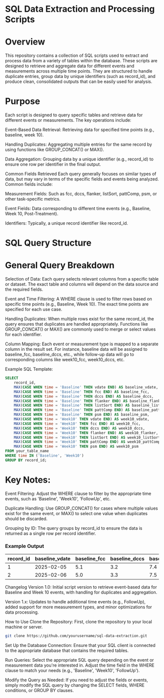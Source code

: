 # SQL Data Extraction and Processing Scripts
# Overview
This repository contains a collection of SQL scripts used to extract and process data from a variety of tables within the database. These scripts are designed to retrieve and aggregate data for different events and measurements across multiple time points. They are structured to handle duplicate entries, group data by unique identifiers (such as record_id), and produce clean, consolidated outputs that can be easily used for analysis.

# Purpose
Each script is designed to query specific tables and retrieve data for different events or measurements. The key operations include:

Event-Based Data Retrieval: Retrieving data for specified time points (e.g., baseline, week 10).

Handling Duplicates: Aggregating multiple entries for the same record by using functions like GROUP_CONCAT() or MAX().

Data Aggregation: Grouping data by a unique identifier (e.g., record_id) to ensure one row per identifier in the final output.

Common Fields Retrieved
Each query generally focuses on similar types of data, but may vary in terms of the specific fields and events being analyzed. Common fields include:

Measurement Fields: Such as fcc, dccs, flanker, listSort, pattComp, psm, or other task-specific metrics.

Event Fields: Data corresponding to different time events (e.g., Baseline, Week 10, Post-Treatment).

Identifiers: Typically, a unique record identifier like record_id.

# SQL Query Structure
# General Query Breakdown
Selection of Data:
Each query selects relevant columns from a specific table or dataset. The exact table and columns will depend on the data source and the required fields.

Event and Time Filtering:
A WHERE clause is used to filter rows based on specific time points (e.g., Baseline, Week 10). The exact time points are specified for each use case.

Handling Duplicates:
When multiple rows exist for the same record_id, the query ensures that duplicates are handled appropriately. Functions like GROUP_CONCAT() or MAX() are commonly used to merge or select values for each identifier.

Column Mapping:
Each event or measurement type is mapped to a separate column in the result set. For instance, baseline data will be assigned to baseline_fcc, baseline_dccs, etc., while follow-up data will go to corresponding columns like week10_fcc, week10_dccs, etc.

Example SQL Template:
```sql
SELECT 
    record_id,
    MAX(CASE WHEN time = 'Baseline' THEN vdate END) AS baseline_vdate,
    MAX(CASE WHEN time = 'Baseline' THEN fcc END) AS baseline_fcc,
    MAX(CASE WHEN time = 'Baseline' THEN dccs END) AS baseline_dccs,
    MAX(CASE WHEN time = 'Baseline' THEN flanker END) AS baseline_flanker,
    MAX(CASE WHEN time = 'Baseline' THEN listSort END) AS baseline_listSort,
    MAX(CASE WHEN time = 'Baseline' THEN pattComp END) AS baseline_pattComp,
    MAX(CASE WHEN time = 'Baseline' THEN psm END) AS baseline_psm,
    MAX(CASE WHEN time = 'Week10' THEN vdate END) AS week10_vdate,
    MAX(CASE WHEN time = 'Week10' THEN fcc END) AS week10_fcc,
    MAX(CASE WHEN time = 'Week10' THEN dccs END) AS week10_dccs,
    MAX(CASE WHEN time = 'Week10' THEN flanker END) AS week10_flanker,
    MAX(CASE WHEN time = 'Week10' THEN listSort END) AS week10_listSort,
    MAX(CASE WHEN time = 'Week10' THEN pattComp END) AS week10_pattComp,
    MAX(CASE WHEN time = 'Week10' THEN psm END) AS week10_psm
FROM your_table_name
WHERE time IN ('Baseline', 'Week10')
GROUP BY record_id;
```

# Key Notes:
Event Filtering: Adjust the WHERE clause to filter by the appropriate time events, such as 'Baseline', 'Week10', 'FollowUp', etc.

Duplicate Handling: Use GROUP_CONCAT() for cases where multiple values exist for the same event, or MAX() to select one value when duplicates should be discarded.

Grouping by ID: The query groups by record_id to ensure the data is returned as a single row per record identifier.

### Example Output

| record_id | baseline_vdate | baseline_fcc | baseline_dccs | baseline_flanker | baseline_listSort | 
|-----------|----------------|--------------|---------------|------------------|-------------------|
| 1         | 2025-02-05     | 5.1          | 3.2           | 7.4              | 8.1               |
| 2         | 2025-02-06     | 5.0          | 3.3           | 7.5              | 8.0               |

Changelog
Version 1.0: Initial script version to retrieve event-based data for Baseline and Week 10 events, with handling for duplicates and aggregation.

Version 1.x: Updates to handle additional time events (e.g., FollowUp), added support for more measurement types, and minor optimizations for data processing.

How to Use
Clone the Repository: First, clone the repository to your local machine or server.

```bash
git clone https://github.com/yourusername/sql-data-extraction.git
```
Set Up the Database Connection: Ensure that your SQL client is connected to the appropriate database that contains the required tables.

Run Queries: Select the appropriate SQL query depending on the event or measurement data you're interested in. Adjust the time field in the WHERE clause to match your needs (e.g., 'Baseline', 'Week10', 'FollowUp').

Modify the Query as Needed: If you need to adjust the fields or events, simply modify the SQL query by changing the SELECT fields, WHERE conditions, or GROUP BY clauses.
